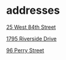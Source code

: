# addresses

[25 West 84th Street](https://streeteasy.com/building/25-west-84-street-new_york/5d)

[1795 Riverside Drive](https://streeteasy.com/building/1795-riverside-drive-new_york/06g)

[96 Perry Street](https://streeteasy.com/building/96-perry-street-new_york/6c)
